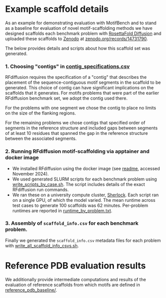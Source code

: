 # Example scaffold details

As an example for demonstrating evaluation with MotifBench and to stand as a baseline for evaluation of novel motif-scaffolding methods we have designed scaffolds each benchmark problem with [RosettaFold Diffusion](https://github.com/RosettaCommons/RFdiffusion) and uploaded these scaffolds to [Zenodo](https://zenodo.org/) at [zenodo.org/records/14731790](https://zenodo.org/records/14731790).

The below provides details and scripts about how this scaffold set was generated.

### 1. Choosing "contigs" in [contig_specifications.csv](./contig_specifications.csv)
RFdiffusion requires the specification of a "contig" that describes the placement of the sequence-contiguous motif segments in the scaffold to be generated.
This choice of contig can have significant implications on the scaffolds that it generates.
For motifs problems that were part of the earlier RFdiffusion benchmark set, we adopt the contig used there.

For the problems with one segment we chose the contig to place no limits on the size of the flanking regions. 

For the remaining problems we chose contigs that specified order of segments in the reference structure and included gaps between segments of at least 10 residues that spanned the gap in the reference structure between the associated segments.

### 2. Running RFdiffusion motif-scaffolding via apptainer and docker image
* We installed RFdiffusion using the docker image (see [readme](https://github.com/RosettaCommons/RFdiffusion?tab=readme-ov-file#docker), accessed November 2024).
* We used generated SLURM scripts for each benchmark problem using [write_scripts_by_case.sh](./write_scripts_by_case.sh).  The script includes details of the exact RFdiffusion run commands.
* We ran these on a university compute cluster, [Sherlock](www.sherlock.stanford.edu).  Each script ran on a single GPU, of which the model varied.  The mean runtime across test cases to generate 100 scaffolds was 62 minutes.  Per-problem runtimes are reported in [runtime_by_problem.txt](./runtime_by_problem.txt).

### 3. Assembly of `scaffold_info.csv` for each benchmark problem.
Finally we generated the `scaffold_info.csv` metadata files for each problem with [write_all_scaffold_info_csvs.sh](./write_all_scaffold_info_csvs.sh).


# Reference PDB evaluation results
We additionally provide intermediate computations and results of the evaluation of reference scaffolds from which motifs are defined in [reference_pdb_baseline/](./reference_pdb_baseline/).
